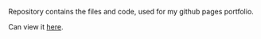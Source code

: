Repository contains the files and code, used for my github pages portfolio. 

Can view it [here](https://akshay-podagatlapalli.github.io/akshayp/).

